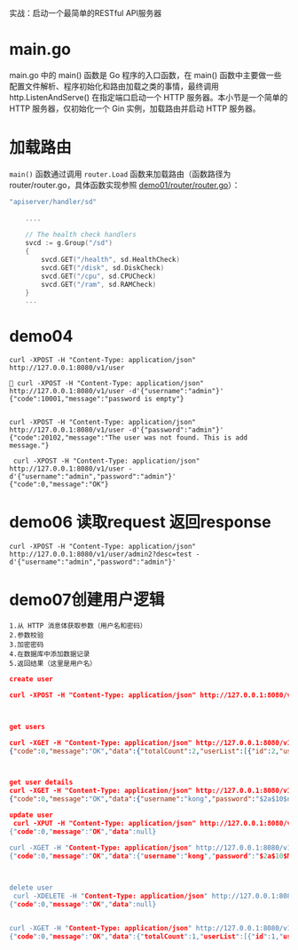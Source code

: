 实战：启动一个最简单的RESTful API服务器

# main.go

main.go 中的 main() 函数是 Go 程序的入口函数，在 main() 函数中主要做一些配置文件解析、程序初始化和路由加载之类的事情，最终调用 http.ListenAndServe() 在指定端口启动一个 HTTP 服务器。本小节是一个简单的 HTTP 服务器，仅初始化一个 Gin 实例，加载路由并启动 HTTP 服务器。

# **加载路由**
  
  `main()` 函数通过调用 `router.Load` 函数来加载路由（函数路径为 router/router.go，具体函数实现参照 [demo01/router/router.go](https://link.juejin.im/?target=https%3A%2F%2Fgithub.com%2Flexkong%2Fapiserver_demos%2Fblob%2Fmaster%2Fdemo01%2Frouter%2Frouter.go)）：
  
  ```go
  "apiserver/handler/sd"
      
      ....
      
      // The health check handlers
      svcd := g.Group("/sd")
      {   
          svcd.GET("/health", sd.HealthCheck)
          svcd.GET("/disk", sd.DiskCheck)
          svcd.GET("/cpu", sd.CPUCheck)
          svcd.GET("/ram", sd.RAMCheck)
      }
      ...
  ```
  


# demo04


`curl -XPOST -H "Content-Type: application/json" http://127.0.0.1:8080/v1/user`

``` 
 curl -XPOST -H "Content-Type: application/json" http://127.0.0.1:8080/v1/user -d'{"username":"admin"}'
{"code":10001,"message":"password is empty"} 


curl -XPOST -H "Content-Type: application/json" http://127.0.0.1:8080/v1/user -d'{"password":"admin"}'
{"code":20102,"message":"The user was not found. This is add message."}

 curl -XPOST -H "Content-Type: application/json" http://127.0.0.1:8080/v1/user -d'{"username":"admin","password":"admin"}'
{"code":0,"message":"OK"}                              
```

# demo06 读取request 返回response

``` 
curl -XPOST -H "Content-Type: application/json" http://127.0.0.1:8080/v1/user/admin2?desc=test -d'{"username":"admin","password":"admin"}'

```


# demo07创建用户逻辑

``` 
1.从 HTTP 消息体获取参数（用户名和密码）
2.参数校验
3.加密密码
4.在数据库中添加数据记录
5.返回结果（这里是用户名）

```

```json
create user

curl -XPOST -H "Content-Type: application/json" http://127.0.0.1:8080/v1/user -d'{"username":"kong","password":"kong123"}'



get users

curl -XGET -H "Content-Type: application/json" http://127.0.0.1:8080/v1/user -d'{"offset": 0, "limit": 20}'
{"code":0,"message":"OK","data":{"totalCount":2,"userList":[{"id":2,"username":"kong","sayHello":"Hello M3d04aDiR","password":"$2a$10$nC7PnMjU2XsDHcbbnlodEujBBuKbrNG4vrvcNuzRCE.gMM3r7rBKC","createdAt":"2018-07-04 00:04:00","updatedAt":"2018-07-04 00:04:00"},{"id":1,"username":"admin","sayHello":"Hello M3dAVavmgz","password":"$2a$10$veGcArz47VGj7l9xN7g2iuT9TF21jLI1YGXarGzvARNdnt4inC9PG","createdAt":"2018-05-27 16:25:33","updatedAt":"2018-05-27 16:25:33"}]}}%



get user details
curl -XGET -H "Content-Type: application/json" http://127.0.0.1:8080/v1/user/kong
{"code":0,"message":"OK","data":{"username":"kong","password":"$2a$10$nC7PnMjU2XsDHcbbnlodEujBBuKbrNG4vrvcNuzRCE.gMM3r7rBKC"}}

update user 
 curl -XPUT -H "Content-Type: application/json" http://127.0.0.1:8080/v1/user/2 -d'{"username":"kong","password":"kongmodify'
{"code":0,"message":"OK","data":null}

curl -XGET -H "Content-Type: application/json" http://127.0.0.1:8080/v1/user/kong
{"code":0,"message":"OK","data":{"username":"kong","password":"$2a$10$MWxOY4U02Y2ixn7WLr.XS.6E40BpqtjYWhJL0gqSCv.EMZCXZPLq."}}

    

delete user 
 curl -XDELETE -H "Content-Type: application/json" http://127.0.0.1:8080/v1/user/2
{"code":0,"message":"OK","data":null}            


curl -XGET -H "Content-Type: application/json" http://127.0.0.1:8080/v1/user -d'{"offset": 0, "limit": 20}'
{"code":0,"message":"OK","data":{"totalCount":1,"userList":[{"id":1,"username":"admin","sayHello":"Hello JXpE4-vig","password":"$2a$10$veGcArz47VGj7l9xN7g2iuT9TF21jLI1YGXarGzvARNdnt4inC9PG","createdAt":"2018-05-27 16:25:33","updatedAt":"2018-05-27 16:25:33"}]}}%

```


